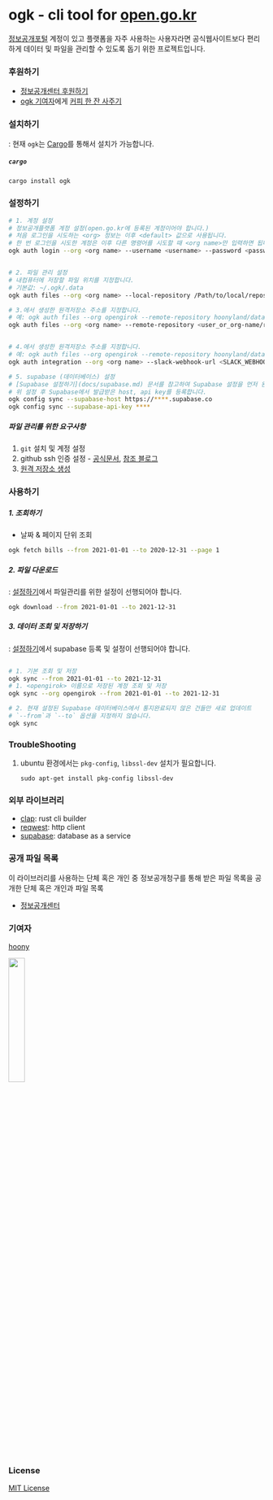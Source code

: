 # ogk - cli tool for [open.go.kr](https://open.go.kr)
[정보공개포털](https://open.go.kr) 계정이 있고 플랫폼을 자주 사용하는 사용자라면 공식웹사이트보다 편리하게 데이터 및 파일을 관리할 수 있도록 돕기 위한 프로젝트입니다.


### 후원하기
- [정보공개센터 후원하기](https://www.opengirok.or.kr/)
- [ogk 기여자](https://hoony.land)에게 [커피 한 잔 사주기](https://www.buymeacoffee.com/pretty00butt)


### 설치하기
: 현재 `ogk`는 [Cargo](https://doc.rust-lang.org/cargo/getting-started/installation.html)를 통해서 설치가 가능합니다.

##### `cargo`

```bash
cargo install ogk
```

### 설정하기

```bash
# 1. 계정 설정
# 정보공개플랫폼 계정 설정(open.go.kr에 등록된 계정이어야 합니다.)
# 처음 로그인을 시도하는 <org> 정보는 이후 <default> 값으로 사용됩니다.
# 한 번 로그인을 시도한 계정은 이후 다른 명령어를 시도할 때 <org name>만 입력하면 됩니다.
ogk auth login --org <org name> --username <username> --password <password>


# 2. 파일 관리 설정
# 내컴퓨터에 저장할 파일 위치를 지정합니다.
# 기본값: ~/.ogk/.data
ogk auth files --org <org name> --local-repository /Path/to/local/repository

# 3.에서 생성한 원격저장소 주소를 지정합니다.
# 예: ogk auth files --org opengirok --remote-repository hoonyland/data
ogk auth files --org <org name> --remote-repository <user_or_org-name/repository_name>


# 4.에서 생성한 원격저장소 주소를 지정합니다.
# 예: ogk auth files --org opengirok --remote-repository hoonyland/data
ogk auth integration --org <org name> --slack-webhook-url <SLACK_WEBHOOK_URL>

# 5. supabase (데이터베이스) 설정
# [Supabase 설정하기](docs/supabase.md) 문서를 참고하여 Supabase 설정을 먼저 완료하시길 바랍니다.
# 위 설정 후 Supabase에서 발급받은 host, api key를 등록합니다.
ogk config sync --supabase-host https://****.supabase.co
ogk config sync --supabase-api-key ****
```

##### 파일 관리를 위한 요구사항

1. `git` 설치 및 계정 설정
2. github ssh 인증 설정 - [공식문서](https://docs.github.com/en/authentication/connecting-to-github-with-ssh), [참조 블로그](https://devocean.sk.com/blog/techBoardDetail.do?ID=163311)
3. [원격 저장소 생성](https://github.com/new)


### 사용하기

##### 1. 조회하기

- 날짜 & 페이지 단위 조회
```bash
ogk fetch bills --from 2021-01-01 --to 2020-12-31 --page 1
```

##### 2. 파일 다운로드
: [설정하기](#설정하기)에서 파일관리를 위한 설정이 선행되어야 합니다.

```bash
ogk download --from 2021-01-01 --to 2021-12-31
```

##### 3. 데이터 조회 및 저장하기
: [설정하기](#설정하기)에서 supabase 등록 및 설정이 선행되어야 합니다.

```bash

# 1. 기본 조회 및 저장
ogk sync --from 2021-01-01 --to 2021-12-31
# 1. <opengirok> 이름으로 저장된 계정 조회 및 저장
ogk sync --org opengirok --from 2021-01-01 --to 2021-12-31

# 2. 현재 설정된 Supabase 데이터베이스에서 통지완료되지 않은 건들만 새로 업데이트
# `--from`과 `--to` 옵션을 지정하지 않습니다.
ogk sync
```

### TroubleShooting

1. ubuntu 환경에서는 `pkg-config`, `libssl-dev` 설치가 필요합니다.
    ```
    sudo apt-get install pkg-config libssl-dev
    ```

### 외부 라이브러리
- [clap](https://docs.rs/clap/3.0.0-beta.2/clap): rust cli builder
- [reqwest](https://docs.rs/reqwest/0.10.10/reqwest): http client
- [supabase](https://supabase.io): database as a service

### 공개 파일 목록
이 라이브러리를 사용하는 단체 혹은 개인 중 정보공개청구를 통해 받은 파일 목록을 공개한 단체 혹은 개인과 파일 목록

- [정보공개센터](https://opengirok-openfiles.vercel.app/)

### 기여자
 
[hoony](hoony.land)

<a href="https://www.buymeacoffee.com/pretty00butt" target="_blank">
<img src="https://user-images.githubusercontent.com/1366161/156967861-490ed2cb-fa3c-4ef1-acee-6b7649ccdcf9.png" width="25%" />
</a>

### License

[MIT License](LICENSE)

